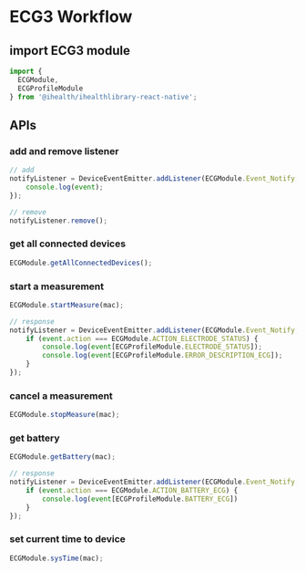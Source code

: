 # ECG3 Workflow

## import ECG3 module

```js
import {
  ECGModule,
  ECGProfileModule
} from '@ihealth/ihealthlibrary-react-native';
```

## APIs

### add and remove listener

```js
// add
notifyListener = DeviceEventEmitter.addListener(ECGModule.Event_Notify,  (event) => {
    console.log(event);
});

// remove
notifyListener.remove();
```

### get all connected devices

```js
ECGModule.getAllConnectedDevices();
```

### start a measurement

```js
ECGModule.startMeasure(mac);

// response
notifyListener = DeviceEventEmitter.addListener(ECGModule.Event_Notify,  (event) => {
    if (event.action === ECGModule.ACTION_ELECTRODE_STATUS) {
        console.log(event[ECGProfileModule.ELECTRODE_STATUS]);
        console.log(event[ECGProfileModule.ERROR_DESCRIPTION_ECG]);
    }
});
```

### cancel a measurement

```js
ECGModule.stopMeasure(mac);
```

### get battery

```js
ECGModule.getBattery(mac);

// response
notifyListener = DeviceEventEmitter.addListener(ECGModule.Event_Notify,  (event) => {
    if (event.action === ECGModule.ACTION_BATTERY_ECG) {
        console.log(event[ECGProfileModule.BATTERY_ECG])
    }
});
```

### set current time to device

```js
ECGModule.sysTime(mac);
```
